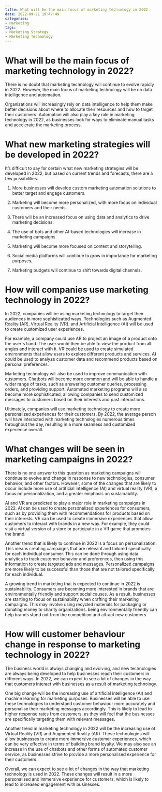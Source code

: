 ```yaml
---
title: What will be the main focus of marketing technology in 2022
date: 2022-09-21 19:47:49
categories:
- Marketing
tags:
- Marketing Strategy
- Marketing Technology
---
```



#  What will be the main focus of marketing technology in 2022?

There is no doubt that marketing technology will continue to evolve rapidly in 2022. However, the main focus of marketing technology will be on data intelligence and automation.

Organizations will increasingly rely on data intelligence to help them make better decisions about where to allocate their resources and how to target their customers. Automation will also play a key role in marketing technology in 2022, as businesses look for ways to eliminate manual tasks and accelerate the marketing process.

#  What new marketing strategies will be developed in 2022?

It’s difficult to say for certain what new marketing strategies will be developed in 2022, but based on current trends and forecasts, there are a few possibilities.

1. More businesses will develop custom marketing automation solutions to better target and engage customers.

2. Marketing will become more personalized, with more focus on individual customers and their needs.

3. There will be an increased focus on using data and analytics to drive marketing decisions.

4. The use of bots and other AI-based technologies will increase in marketing campaigns.

5. Marketing will become more focused on content and storytelling.

6. Social media platforms will continue to grow in importance for marketing purposes.

7. Marketing budgets will continue to shift towards digital channels.

#  How will companies use marketing technology in 2022?

In 2022, companies will be using marketing technology to target their audiences in more sophisticated ways. Technologies such as Augmented Reality (AR), Virtual Reality (VR), and Artificial Intelligence (AI) will be used to create customized user experiences.

For example, a company could use AR to project an image of a product onto the user's hand. The user would then be able to view the product from all angles and interact with it. VR could be used to create simulated environments that allow users to explore different products and services. AI could be used to analyze customer data and recommend products based on personal preferences.

Marketing technology will also be used to improve communication with customers. Chatbots will become more common and will be able to handle a wider range of tasks, such as answering customer queries, processing orders, and providing support. Automated marketing programs will also become more sophisticated, allowing companies to send customized messages to customers based on their interests and past interactions.

Ultimately, companies will use marketing technology to create more personalized experiences for their customers. By 2022, the average person will have interacted with marketing technologies numerous times throughout the day, resulting in a more seamless and customized experience overall.

#  What changes will be seen in marketing campaigns in 2022?

There is no one answer to this question as marketing campaigns will continue to evolve and change in response to new technologies, consumer behavior, and other factors. However, some of the changes that are likely to occur include more use of artificial intelligence (AI) and virtual reality (VR), a focus on personalization, and a greater emphasis on sustainability.

AI and VR are predicted to play a major role in marketing campaigns in 2022. AI can be used to create personalized experiences for consumers, such as by providing them with recommendations for products based on their interests. VR can be used to create immersive experiences that allow customers to interact with brands in a new way. For example, they could visit a virtual version of a store or participate in a VR game that promotes the brand.

Another trend that is likely to continue in 2022 is a focus on personalization. This means creating campaigns that are relevant and tailored specifically for each individual consumer. This can be done through using data analytics to track customer behavior and preferences, then using this information to create targeted ads and messages. Personalized campaigns are more likely to be successful than those that are not tailored specifically for each individual.

A growing trend in marketing that is expected to continue in 2022 is sustainability. Consumers are becoming more interested in brands that are environmentally friendly and support social causes. As a result, businesses are starting to focus on sustainability when crafting their marketing campaigns. This may involve using recycled materials for packaging or donating money to charity organizations. being environmentally friendly can help brands stand out from the competition and attract new customers.

#  How will customer behaviour change in response to marketing technology in 2022?

The business world is always changing and evolving, and new technologies are always being developed to help businesses reach their customers in different ways. In 2022, we can expect to see a lot of changes in the way that customers interact with businesses as a result of marketing technology.

One big change will be the increasing use of artificial intelligence (AI) and machine learning for marketing purposes. Businesses will be able to use these technologies to understand customer behaviour more accurately and personalise their marketing messages accordingly. This is likely to lead to higher response rates from customers, as they will feel that the businesses are specifically targeting them with relevant messages.

Another trend in marketing technology in 2022 will be the increasing use of Virtual Reality (VR) and Augmented Reality (AR). These technologies will allow businesses to create more immersive customer experiences, which can be very effective in terms of building brand loyalty. We may also see an increase in the use of chatbots and other forms of automated customer service, as businesses strive to provide a more personalised experience for their customers.

Overall, we can expect to see a lot of changes in the way that marketing technology is used in 2022. These changes will result in a more personalised and immersive experience for customers, which is likely to lead to increased engagement with businesses.
